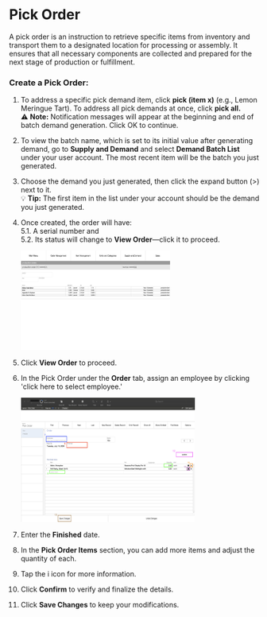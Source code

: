 # Pick Order

A pick order is an instruction to retrieve specific items from inventory and transport them to a designated location for processing or assembly. It ensures that all necessary components are collected and prepared for the next stage of production or fulfillment.

### Create a Pick Order:

1. To address a specific pick demand item, click **pick (item x)** (e.g., Lemon Meringue Tart). To address all pick demands at once, click **pick all.**  
   ⚠️ **Note:** Notification messages will appear at the beginning and end of batch demand generation. Click OK to continue.

2. To view the batch name, which is set to its initial value after generating demand, go to **Supply and Demand** and select **Demand Batch List** under your user account. The most recent item will be the batch you just generated.

3. Choose the demand you just generated, then click the expand button (>) next to it.  
   💡 **Tip:** The first item in the list under your account should be the demand you just generated.


5. Once created, the order will have:  
   5.1. A serial number and  
   5.2. Its status will change to **View Order**—click it to proceed.  

   <img src="https://github.com/Fx-Professional-Services/HorizonDocs/blob/staging/Horizon%20User%20Guide/00%20Assets/29_view_order.png" width="300" height="200">

6. Click **View Order** to proceed.
7. In the Pick Order under the **Order** tab, assign an employee by clicking 'click here to select employee.'  

   <img src="https://github.com/Fx-Professional-Services/HorizonDocs/blob/staging/Horizon%20User%20Guide/00%20Assets/27_pick_order.png" width="350" height="250">

7. Enter the **Finished** date.

8. In the **Pick Order Items** section, you can add more items and adjust the quantity of each.

9. Tap the i icon for more information.

10. Click **Confirm** to verify and finalize the details.

11. Click **Save Changes** to keep your modifications.